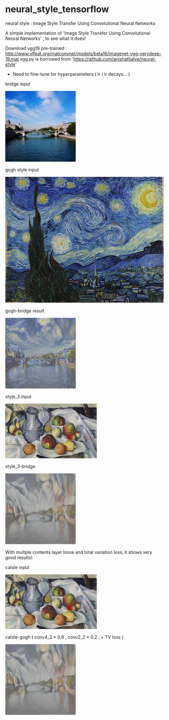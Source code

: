 # neural_style_tensorflow
neural style : Image Style Transfer Using Convolutional Neural Networks


A simple implementation of 'Image Style Transfer Using Convolutional Neural Networks' , to see what it does!

Download vgg19 pre-trained : http://www.vlfeat.org/matconvnet/models/beta16/imagenet-vgg-verydeep-19.mat
vgg.py is borrowed from 'https://github.com/anishathalye/neural-style'

- Need to fine-tune for hyperparameters ( lr / lr decays... )

bridge input

![입력](./bridge_input.png)

gogh style input

![입력](./style_gogh.jpg) 

gogh-bridge result

![입력](./bridge_gogh.png) 

style_3 input

![입력](./style_3.jpeg)

style_3-bridge

![입력](./bridge_002000.png) 



With multple contents layer losse and total variation loss, it shows very good results!

catsle input

![입력](./style_3.jpeg)

catsle-gogh ( conv4_2 * 0.8 , conv2_2 * 0.2 ,  + TV loss )

![입력](./bridge_002000.png) 



